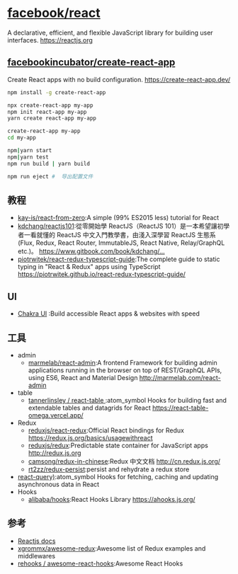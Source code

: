 # [facebook/react](https://github.com/facebook/react)

A declarative, efficient, and flexible JavaScript library for building user interfaces. https://reactjs.org

## [facebookincubator/create-react-app](https://github.com/facebookincubator/create-react-app)

Create React apps with no build configuration. https://create-react-app.dev/

```sh
npm install -g create-react-app

npx create-react-app my-app
npm init react-app my-app
yarn create react-app my-app

create-react-app my-app
cd my-app

npm|yarn start
npm|yarn test
npm run build | yarn build

npm run eject #  导出配置文件
```

## 教程

* [kay-is/react-from-zero](https://github.com/kay-is/react-from-zero):A simple (99% ES2015 less) tutorial for React
* [kdchang/reactjs101](https://github.com/kdchang/reactjs101):從零開始學 ReactJS（ReactJS 101）是一本希望讓初學者一看就懂的 ReactJS 中文入門教學書，由淺入深學習 ReactJS 生態系 (Flux, Redux, React Router, ImmutableJS, React Native, Relay/GraphQL etc.)。 https://www.gitbook.com/book/kdchang/…
* [piotrwitek/react-redux-typescript-guide](https://github.com/piotrwitek/react-redux-typescript-guide):The complete guide to static typing in "React & Redux" apps using TypeScript https://piotrwitek.github.io/react-redux-typescript-guide/

## UI

* [Chakra UI](https://chakra-ui.com/) :Build accessible React apps & websites with speed

## 工具

* admin
    - [marmelab/react-admin](https://github.com/marmelab/react-admin):A frontend Framework for building admin applications running in the browser on top of REST/GraphQL APIs, using ES6, React and Material Design http://marmelab.com/react-admin
* table
	- [ tannerlinsley / react-table ](https://github.com/tannerlinsley/react-table):atom_symbol Hooks for building fast and extendable tables and datagrids for React https://react-table-omega.vercel.app/
* Redux
    - [reduxjs/react-redux](https://github.com/reduxjs/react-redux):Official React bindings for Redux https://redux.js.org/basics/usagewithreact
    - [reduxjs/redux](https://github.com/reduxjs/redux):Predictable state container for JavaScript apps http://redux.js.org
    - [camsong/redux-in-chinese](https://github.com/camsong/redux-in-chinese):Redux 中文文档 http://cn.redux.js.org/
    - [rt2zz/redux-persist](https://github.com/rt2zz/redux-persist):persist and rehydrate a redux store
* [react-query)](https://github.com/tannerlinsley/react-query):atom_symbol Hooks for fetching, caching and updating asynchronous data in React
* Hooks
    - [alibaba/hooks](https://github.com/alibaba/hooks):React Hooks Library https://ahooks.js.org/

## 参考

* [Reactjs docs](https://reactjs.org/docs/hello-world.html)
* [xgrommx/awesome-redux](https://github.com/xgrommx/awesome-redux):Awesome list of Redux examples and middlewares
* [rehooks /  awesome-react-hooks](https://github.com/rehooks/awesome-react-hooks):Awesome React Hooks
